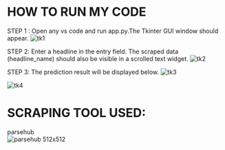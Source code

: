 # HOW TO RUN MY CODE
STEP 1 : Open any vs code and run app.py.The Tkinter GUI window should appear.
![tk1](https://github.com/AdityaJadhav9423/nonstop_io_ai-ml_assignment/assets/130574249/472ac738-4eb4-4a94-b0b0-b46ee44c564b)

STEP 2: Enter a headline in the entry field. The scraped data (headline_name) should also be visible in a scrolled text widget.
![tk2](https://github.com/AdityaJadhav9423/nonstop_io_ai-ml_assignment/assets/130574249/a49e5a67-4769-4692-bf26-3e9651558c90)

STEP 3:  The prediction result will be displayed below.
![tk3](https://github.com/AdityaJadhav9423/nonstop_io_ai-ml_assignment/assets/130574249/06ad95e9-8f27-4639-bcd8-bdce2c20aae9)

![tk4](https://github.com/AdityaJadhav9423/nonstop_io_ai-ml_assignment/assets/130574249/92b23b92-d35f-4982-8897-1be00221f902)


# SCRAPING TOOL USED:
parsehub<br>
![parsehub 512x512](https://github.com/AdityaJadhav9423/nonstop_io_ai-ml_assignment/assets/130574249/8d9145f3-6799-448a-adfc-b7ec3a5e3f8d)
